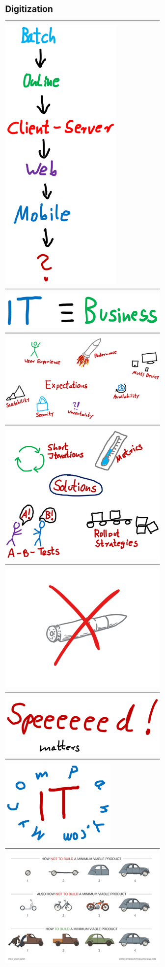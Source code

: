 <!-- page_number: true -->
<!-- footer: Agile -->

# Digitization

---

![alt text](wayToDigitization.png)

---

![alt text](itIsBusiness.png)

---

![alt text](expectations.png)

---

![alt text](solutions.png)

---

![alt text](noSilverBullet.png)

---

![alt text](speed.png)

---

![alt text](itCoreCompany.png)

---

![alt text](MVP_v2.jpg)
